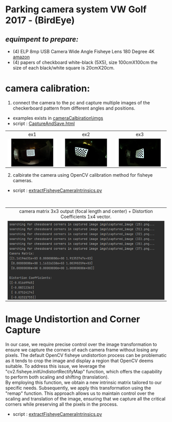 ﻿# Parking camera system VW Golf 2017 - (BirdEye)

## _equimpent to prepare:_

 - (4) ELP 8mp USB Camera Wide Angle Fisheye Lens 180 Degree 4K [amazon](https://www.amazon.com/-/he/dp/B01HD1V3UO?ref=ppx_yo2ov_dt_b_product_details&th=1)
 - (4) papers of checkboard white-black (5X5), size 100cmX100cm the size of each black/white square is 20cmX20cm.


# camera calibration:
	
1. connect the camera to the pc and capture multiple images of the checkerboard pattern from different angles and positions.
 - examples exists in [cameraCalbiration\imgs](https://github.com/majedabu/Parking-Camera-System/tree/main/cameraCalbiration/imgs)
 - script : [CaptureAndSave.html](https://github.com/majedabu/Parking-Camera-System/blob/main/cameraCalbiration/CaptureAndSave.html)

|   |   |   |
|:-:|:-:|:-:|
|ex1|ex2|ex3|
|<img style="margin:0px auto;display:block" width=250 src=".\cameraCalbiration\imgs\captured_image (35).png"/>|<img style="margin:0px auto;display:block" width=250 src=".\cameraCalbiration\imgs\captured_image (23).png"/>|<img style="margin:0px auto;display:block" width=250 src=".\cameraCalbiration\imgs\captured_image (19).png"/>|

2. calbirate the camera  using OpenCV calibration method for fisheye cameras.
 - script : [extractFisheyeCameraIntrinsics.py](https://github.com/majedabu/Parking-Camera-System/blob/main/cameraCalbiration/extractFisheyeCameraIntrinsics%20.py)

 <br/>

|   |
|:-:|
|camera matrix 3x3 output (focal length and center) + Distortion Coefficients 1x4 vector.|
|<img style="margin:0px auto;display:block" src=".\cameraCalbiration\cameraCalbiration.png"/>|


# Image Undistortion and Corner Capture
In our case, we require precise control over the image transformation to ensure we capture the corners of each camera frame without losing any pixels. The default OpenCV fisheye undistortion process can be problematic as it tends to crop the image and display a region that OpenCV deems suitable.
To address this issue, we leverage the "cv2.fisheye.initUndistortRectifyMap" function, which offers the capability to perform both scaling and shifting (translation). <br/> By employing this function, we obtain a new intrinsic matrix tailored to our specific needs. Subsequently, we apply this transformation using the "remap" function.
This approach allows us to maintain control over the scaling and translation of the image, ensuring that we capture all the critical corners while preserving all the pixels in the process.

 - script : [extractFisheyeCameraIntrinsics.py](https://github.com/majedabu/Parking-Camera-System/blob/main/cameraCalbiration/extractFisheyeCameraIntrinsics%20.py)


